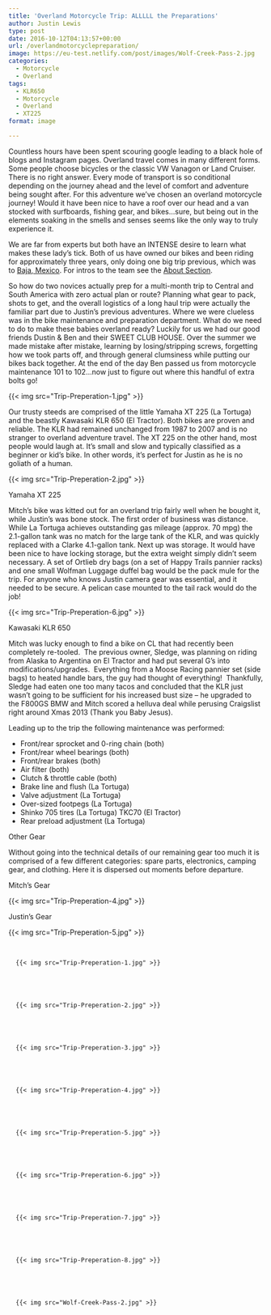 ```yaml
---
title: 'Overland Motorcycle Trip: ALLLLL the Preparations'
author: Justin Lewis
type: post
date: 2016-10-12T04:13:57+00:00
url: /overlandmotorcyclepreparation/
image: https://eu-test.netlify.com/post/images/Wolf-Creek-Pass-2.jpg
categories:
  - Motorcycle
  - Overland
tags:
  - KLR650
  - Motorcycle
  - Overland
  - XT225
format: image

---
```

Countless hours have been spent scouring google leading to a black hole of blogs and Instagram pages. Overland travel comes in many different forms. Some people choose bicycles or the classic VW Vanagon or Land Cruiser. There is no right answer. Every mode of transport is so conditional depending on the journey ahead and the level of comfort and adventure being sought after. For this adventure we’ve chosen an overland motorcycle journey! Would it have been nice to have a roof over our head and a van stocked with surfboards, fishing gear, and bikes…sure, but being out in the elements soaking in the smells and senses seems like the only way to truly experience it.

We are far from experts but both have an INTENSE desire to learn what makes these lady’s tick. Both of us have owned our bikes and been riding for approximately three years, only doing one big trip previous, which was to [Baja, Mexico][1]. For intros to the team see the [About Section][2].

So how do two novices actually prep for a multi-month trip to Central and South America with zero actual plan or route? Planning what gear to pack, shots to get, and the overall logistics of a long haul trip were actually the familiar part due to Justin’s previous adventures. Where we were clueless was in the bike maintenance and preparation department. What do we need to do to make these babies overland ready? Luckily for us we had our good friends Dustin & Ben and their SWEET CLUB HOUSE. Over the summer we made mistake after mistake, learning by losing/stripping screws, forgetting how we took parts off, and through general clumsiness while putting our bikes back together. At the end of the day Ben passed us from motorcycle maintenance 101 to 102…now just to figure out where this handful of extra bolts go!


  {{< img src="Trip-Preperation-1.jpg" >}}
		      


Our trusty steeds are comprised of the little Yamaha XT 225 (La Tortuga) and the beastly Kawasaki KLR 650 (El Tractor). Both bikes are proven and reliable. The KLR had remained unchanged from 1987 to 2007 and is no stranger to overland adventure travel. The XT 225 on the other hand, most people would laugh at. It’s small and slow and typically classified as a beginner or kid’s bike. In other words, it’s perfect for Justin as he is no goliath of a human.


  {{< img src="Trip-Preperation-2.jpg" >}}
		      


Yamaha XT 225  


Mitch’s bike was kitted out for an overland trip fairly well when he bought it, while Justin’s was bone stock. The first order of business was distance. While La Tortuga achieves outstanding gas mileage (approx. 70 mpg) the 2.1-gallon tank was no match for the large tank of the KLR, and was quickly replaced with a Clarke 4.1-gallon tank. Next up was storage. It would have been nice to have locking storage, but the extra weight simply didn’t seem necessary. A set of Ortlieb dry bags (on a set of Happy Trails pannier racks) and one small Wolfman Luggage duffel bag would be the pack mule for the trip. For anyone who knows Justin camera gear was essential, and it needed to be secure. A pelican case mounted to the tail rack would do the job!


  {{< img src="Trip-Preperation-6.jpg" >}}
		      


Kawasaki KLR 650


Mitch was lucky enough to find a bike on CL that had recently been completely re-tooled.  The previous owner, Sledge, was planning on riding from Alaska to Argentina on El Tractor and had put several G’s into modifications/upgrades.  Everything from a Moose Racing pannier set (side bags) to heated handle bars, the guy had thought of everything!  Thankfully, Sledge had eaten one too many tacos and concluded that the KLR just wasn’t going to be sufficient for his increased bust size – he upgraded to the F800GS BMW and Mitch scored a helluva deal while perusing Craigslist right around Xmas 2013 (Thank you Baby Jesus).

Leading up to the trip the following maintenance was performed:

  * Front/rear sprocket and 0-ring chain (both)
  * Front/rear wheel bearings (both)
  * Front/rear brakes (both)
  * Air filter (both)
  * Clutch & throttle cable (both)
  * Brake line and flush (La Tortuga)
  * Valve adjustment (La Tortuga)
  * Over-sized footpegs (La Tortuga)
  * Shinko 705 tires (La Tortuga) TKC70 (El Tractor)
  * Rear preload adjustment (La Tortuga)


Other Gear


Without going into the technical details of our remaining gear too much it is comprised of a few different categories: spare parts, electronics, camping gear, and clothing. Here it is dispersed out moments before departure.


  Mitch’s Gear


  {{< img src="Trip-Preperation-4.jpg" >}}
		      


  Justin’s Gear


  {{< img src="Trip-Preperation-5.jpg" >}}
		      


 





      {{< img src="Trip-Preperation-1.jpg" >}}
                
    



      {{< img src="Trip-Preperation-2.jpg" >}}
                
    



      {{< img src="Trip-Preperation-3.jpg" >}}
                
    



      {{< img src="Trip-Preperation-4.jpg" >}}
                
    



      {{< img src="Trip-Preperation-5.jpg" >}}
                
    



      {{< img src="Trip-Preperation-6.jpg" >}}
                
    



      {{< img src="Trip-Preperation-7.jpg" >}}
                
    



      {{< img src="Trip-Preperation-8.jpg" >}}
                
    



      {{< img src="Wolf-Creek-Pass-2.jpg" >}}
                
    






 [1]: http://www.elevationupgrade.com/baja-the-adventure-of-la-tortuga-y-amigos/
 [2]: http://www.elevationupgrade.com/about/